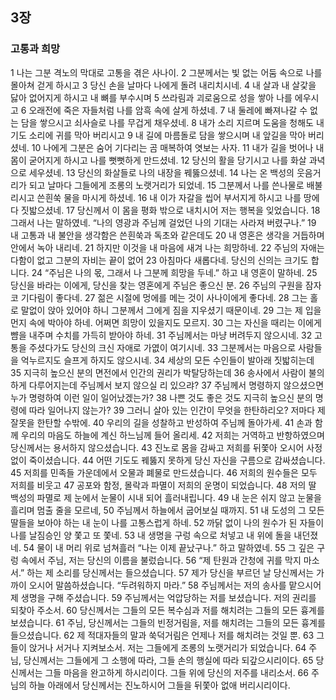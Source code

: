 ## 3장
### 고통과 희망
1 나는 그분 격노의 막대로 고통을 겪은 사나이.
2 그분께서는 빛 없는 어둠 속으로 나를 몰아쳐 걷게 하시고
3 당신 손을 날마다 나에게 돌려 내리치시네.
4 내 살과 내 살갗을 닳아 없어지게 하시고 내 뼈를 부수시며
5 쓰라림과 괴로움으로 성을 쌓아 나를 에우시고
6 오래전에 죽은 자들처럼 나를 암흑 속에 살게 하셨네.
7 내 둘레에 빠져나갈 수 없는 담을 쌓으시고 쇠사슬로 나를 무겁게 채우셨네.
8 내가 소리 지르며 도움을 청해도 내 기도 소리에 귀를 막아 버리시고
9 내 길에 마름돌로 담을 쌓으시며 내 앞길을 막아 버리셨네.
10 나에게 그분은 숨어 기다리는 곰 매복하여 엿보는 사자.
11 내가 길을 벗어나 내 몸이 굳어지게 하시고 나를 뻣뻣하게 만드셨네.
12 당신의 활을 당기시고 나를 화살 과녁으로 세우셨네.
13 당신의 화살들로 나의 내장을 꿰뚫으셨네.
14 나는 온 백성의 웃음거리가 되고 날마다 그들에게 조롱의 노랫거리가 되었네.
15 그분께서 나를 쓴나물로 배불리시고 쓴흰쑥 물을 마시게 하셨네.
16 내 이가 자갈을 씹어 부서지게 하시고 나를 땅에다 짓밟으셨네.
17 당신께서 이 몸을 평화 밖으로 내치시어 저는 행복을 잊었습니다.
18 그래서 나는 말하였네. “나의 영광과 주님께 걸었던 나의 기대는 사라져 버렸구나.”
19 내 고통과 내 불안을 생각함은 쓴흰쑥과 독초와 같은데도
20 내 영혼은 생각을 거듭하며 안에서 녹아 내리네.
21 하지만 이것을 내 마음에 새겨 나는 희망하네.
22 주님의 자애는 다함이 없고 그분의 자비는 끝이 없어
23 아침마다 새롭다네. 당신의 신의는 크기도 합니다.
24 “주님은 나의 몫, 그래서 나 그분께 희망을 두네.” 하고 내 영혼이 말하네.
25 당신을 바라는 이에게, 당신을 찾는 영혼에게 주님은 좋으신 분.
26 주님의 구원을 잠자코 기다림이 좋다네.
27 젊은 시절에 멍에를 메는 것이 사나이에게 좋다네.
28 그는 홀로 말없이 앉아 있어야 하니 그분께서 그에게 짐을 지우셨기 때문이네.
29 그는 제 입을 먼지 속에 박아야 하네. 어쩌면 희망이 있을지도 모르지.
30 그는 자신을 때리는 이에게 뺨을 내주며 수치를 가득히 받아야 하네.
31 주님께서는 마냥 버려두지 않으시네.
32 고통을 주셨다가도 당신의 크신 자애로 가엾이 여기시네.
33 그분께서는 마음으로 사람들을 억누르지도 슬프게 하지도 않으시네.
34 세상의 모든 수인들이 발아래 짓밟히는데
35 지극히 높으신 분의 면전에서 인간의 권리가 박탈당하는데
36 송사에서 사람이 불의하게 다루어지는데 주님께서 보지 않으실 리 있으랴?
37 주님께서 명령하지 않으셨으면 누가 명령하여 이런 일이 일어났겠는가?
38 나쁜 것도 좋은 것도 지극히 높으신 분의 명령에 따라 일어나지 않는가?
39 그러니 살아 있는 인간이 무엇을 한탄하리오? 저마다 제 잘못을 한탄할 수밖에.
40 우리의 길을 성찰하고 반성하여 주님께 돌아가세.
41 손과 함께 우리의 마음도 하늘에 계신 하느님께 들어 올리세.
42 저희는 거역하고 반항하였으며 당신께서는 용서하지 않으셨습니다.
43 진노로 몸을 감싸고 저희를 뒤쫓아 오시어 사정없이 죽이셨습니다.
44 어떤 기도도 꿰뚫지 못하게 당신 자신을 구름으로 감싸셨습니다.
45 저희를 민족들 가운데에서 오물과 폐물로 만드셨습니다.
46 저희의 원수들은 모두 저희를 비웃고
47 공포와 함정, 몰락과 파멸이 저희의 운명이 되었습니다.
48 저의 딸 백성의 파멸로 제 눈에서 눈물이 시내 되어 흘러내립니다.
49 내 눈은 쉬지 않고 눈물을 흘리며 멈출 줄을 모르네,
50 주님께서 하늘에서 굽어보실 때까지.
51 내 도성의 그 모든 딸들을 보아야 하는 내 눈이 나를 고통스럽게 하네.
52 까닭 없이 나의 원수가 된 자들이 나를 날짐승인 양 쫓고 또 쫓네.
53 내 생명을 구렁 속으로 처넣고 내 위에 돌을 내던졌네.
54 물이 내 머리 위로 넘쳐흘러 “나는 이제 끝났구나.” 하고 말하였네.
55 그 깊은 구렁 속에서 주님, 저는 당신의 이름을 불렀습니다.
56 “제 탄원과 간청에 귀를 막지 마소서.” 하는 제 소리를 당신께서는 들으셨습니다.
57 제가 당신을 부르던 날 당신께서는 가까이 오시어 말씀하셨습니다. “두려워하지 마라.”
58 주님께서는 저의 송사를 맡으시어 제 생명을 구해 주셨습니다.
59 주님께서는 억압당하는 저를 보셨습니다. 저의 권리를 되찾아 주소서.
60 당신께서는 그들의 모든 복수심과 저를 해치려는 그들의 모든 흉계를 보셨습니다.
61 주님, 당신께서는 그들의 빈정거림을, 저를 해치려는 그들의 모든 흉계를 들으셨습니다.
62 제 적대자들의 말과 쑥덕거림은 언제나 저를 해치려는 것일 뿐.
63 그들이 앉거나 서거나 지켜보소서. 저는 그들에게 조롱의 노랫거리가 되었습니다.
64 주님, 당신께서는 그들에게 그 소행에 따라, 그들 손의 행실에 따라 되갚으시리이다.
65 당신께서는 그들 마음을 완고하게 하시리이다. 그들 위에 당신의 저주를 내리소서.
66 주님의 하늘 아래에서 당신께서는 진노하시어 그들을 뒤쫓아 없애 버리시리이다.
